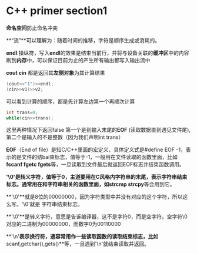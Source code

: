 # C++ primer section1

**命名空间**防止命名冲突

**“流”**可以理解为：随着时间的推移，字符是顺序生成或消耗的。

**endl**:操纵符，写入**endl**的效果是结束当前行，并将与设备关联的**缓冲区**中的内容刷到**内存**中，可以保证目前为止的产生所有输出都写入输出流中

**cout cin** 都是返回其**左侧对象**为其计算结果

```c++
(cout<<"1")<<endl;
(cin>>v1)>>v2;
```

可以看到计算的顺序，都是先计算左边第一个再顺次计算

```c++
int trans=0;
while(cin>>trans);
```

这里两种情况下返回false 第一个是到输入末尾的**EOF** (读取数据直到遇见文件尾), 第二个是输入的不是整数（因为我们声明int trans）

**EOF**（End of file）是知C/C++里面的宏定义，具体定义式是#define EOF -1，表示的是文件的结bai束标志，值等于-1，一般用在文件读取的函数里面，比如**fscanf fgetc fgets**等，一旦读取到文件最后就返回EOF标志并结束函数调用。

**'\0'**是转义字符，值等于0，主道要用在C风格内字符串的末尾，表示字符串结束标志。通常用在和字符串相关的函数里面，如**strcmp strcpy**等会用到它。

**'\0'**就是8位的00000000，因为字符类型中并没有对应的这个字符，所以这么写。'\0'就是 字符串结束标志。

**'\0'**是转义字符，意思是告诉编译器，这不是字符0，而是空字符。空字符\0对应的二进制为00000000，而数字0为00110000

**'\n'**表示换行符，通容常用作一些读取函数的读取结束标志，比如**scanf,getchar(),gets()**等，一旦遇到'\n'就结束读取并返回。

